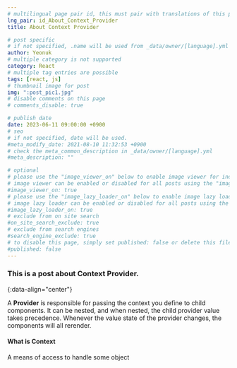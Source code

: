 ```yaml
---
# multilingual page pair id, this must pair with translations of this page. (This name must be unique)
lng_pair: id_About_Context_Provider
title: About Context Provider

# post specific
# if not specified, .name will be used from _data/owner/[language].yml
author: Yeonuk
# multiple category is not supported
category: React
# multiple tag entries are possible
tags: [react, js]
# thumbnail image for post
img: ":post_pic1.jpg"
# disable comments on this page
# comments_disable: true

# publish date
date: 2023-06-11 09:00:00 +0900
# seo
# if not specified, date will be used.
#meta_modify_date: 2021-08-10 11:32:53 +0900
# check the meta_common_description in _data/owner/[language].yml
#meta_description: ""

# optional
# please use the "image_viewer_on" below to enable image viewer for individual pages or posts (_posts/ or [language]/_posts folders).
# image viewer can be enabled or disabled for all posts using the "image_viewer_posts: true" setting in _data/conf/main.yml.
#image_viewer_on: true
# please use the "image_lazy_loader_on" below to enable image lazy loader for individual pages or posts (_posts/ or [language]/_posts folders).
# image lazy loader can be enabled or disabled for all posts using the "image_lazy_loader_posts: true" setting in _data/conf/main.yml.
#image_lazy_loader_on: true
# exclude from on site search
#on_site_search_exclude: true
# exclude from search engines
#search_engine_exclude: true
# to disable this page, simply set published: false or delete this file
#published: false
---
```


<!-- outline-start -->

### This is a post about Context Provider.

{:data-align="center"}

<!-- outline-end -->

A **Provider** is responsible for passing the context you define to child components.
It can be nested, and when nested, the child provider value takes precedence.
Whenever the value state of the provider changes, the components will all rerender.

#### What is Context

A means of access to handle some object
